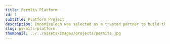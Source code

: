 ```yaml
---
title: Permits Platform
id: 1
subtitle: Platform Project
description: InnomizeTech was selected as a trusted partner to build the platform to allow our customer to help manage their clients’ permits. The platform needs to communicate with different stakeholders including clients, companies, contractors, and individual.
slug: permits-platform
thumbnail: ../../assets/images/projects/permits.jpg
---
```

